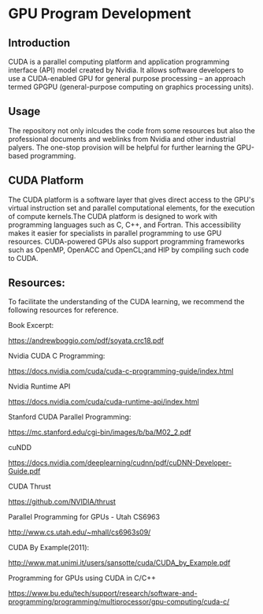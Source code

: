 # GPU Program Development

## Introduction 

CUDA is a parallel computing platform and application programming interface (API) model created 
by Nvidia. It allows software developers to use a CUDA-enabled GPU for general purpose processing
– an approach termed GPGPU (general-purpose computing on graphics processing units). 

## Usage 

The repository not only inlcudes the code from some resources but also the professional documents
and weblinks from Nvidia and other industrial palyers. The one-stop provision will be helpful for 
further learning the GPU-based programming. 

## CUDA Platform 

The CUDA platform is a software layer that gives direct access to the GPU's virtual instruction 
set and parallel computational elements, for the execution of compute kernels.The CUDA platform 
is designed to work with programming languages such as C, C++, and Fortran. This accessibility 
makes it easier for specialists in parallel programming to use GPU resources. CUDA-powered GPUs 
also support programming frameworks such as OpenMP, OpenACC and OpenCL;and HIP by compiling 
such code to CUDA. 

## Resources: 

To facilitate the understanding of the CUDA learning, we recommend the following resources for
reference. 

Book Excerpt: 

https://andrewboggio.com/pdf/soyata.crc18.pdf

Nvidia CUDA C Programming: 

https://docs.nvidia.com/cuda/cuda-c-programming-guide/index.html

Nvidia Runtime API

https://docs.nvidia.com/cuda/cuda-runtime-api/index.html

Stanford CUDA Parallel Programming: 

https://mc.stanford.edu/cgi-bin/images/b/ba/M02_2.pdf

cuNDD

https://docs.nvidia.com/deeplearning/cudnn/pdf/cuDNN-Developer-Guide.pdf

CUDA Thrust

https://github.com/NVIDIA/thrust

Parallel Programming for GPUs - Utah CS6963 

http://www.cs.utah.edu/~mhall/cs6963s09/

CUDA By Example(2011): 

http://www.mat.unimi.it/users/sansotte/cuda/CUDA_by_Example.pdf

Programming for GPUs using CUDA in C/C++

https://www.bu.edu/tech/support/research/software-and-programming/programming/multiprocessor/gpu-computing/cuda-c/
